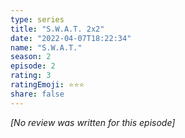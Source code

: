 ```yaml
---
type: series
title: "S.W.A.T. 2x2"
date: "2022-04-07T18:22:34"
name: "S.W.A.T."
season: 2
episode: 2
rating: 3
ratingEmoji: ⭐️⭐️⭐️
share: false
---
```


*[No review was written for this episode]*
